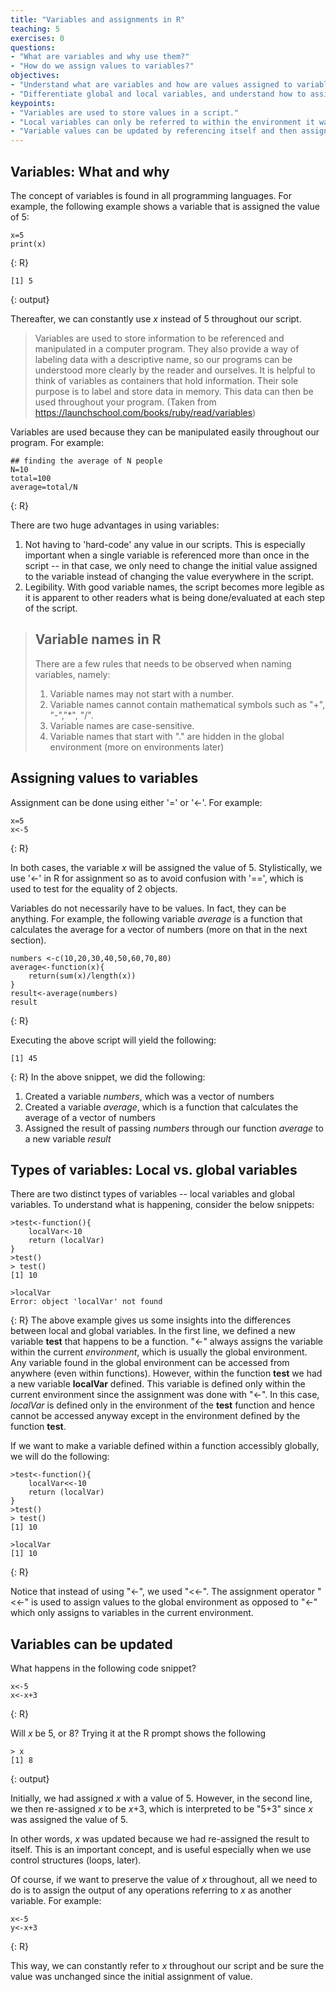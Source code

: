 ```yaml
---
title: "Variables and assignments in R"
teaching: 5
exercises: 0
questions:
- "What are variables and why use them?" 
- "How do we assign values to variables?" 
objectives:
- "Understand what are variables and how are values assigned to variables."
- "Differentiate global and local variables, and understand how to assign a variable within a function as a global variable." 
keypoints:
- "Variables are used to store values in a script." 
- "Local variables can only be referred to within the environment it was found in, while global environments can be referred to anywhere." 
- "Variable values can be updated by referencing itself and then assigning the new value to itself." 
---
```

## Variables: What and why
The concept of variables is found in all programming languages. For example, the following example shows a variable that is assigned the value of 5: 

~~~
x=5
print(x) 
~~~
{: R} 

~~~
[1] 5
~~~
{: output}

Thereafter, we can constantly use *x* instead of 5 throughout our script. 

> Variables are used to store information to be referenced and  manipulated in a computer program. They also provide a way of labeling data with a descriptive name, so our programs can be understood more clearly by the reader and ourselves. It is helpful to think of variables as containers that hold information. Their sole purpose is to label and store data in memory. This data can then be used throughout your program. (Taken from https://launchschool.com/books/ruby/read/variables)

Variables are used because they can be manipulated easily throughout our program. For example: 

~~~
## finding the average of N people
N=10
total=100
average=total/N 
~~~
{: R}

There are two huge advantages in using variables: 
1.  Not having to 'hard-code' any value in our scripts. This is especially important when a single variable is referenced more than once in the script -- in that case, we only need to change the initial value assigned to the variable instead of changing the value everywhere in the script.
2. Legibility. With good variable names, the script becomes more legible as it is apparent to other readers what is being done/evaluated at each step of the script. 

>## Variable names in R
>
> There are a few rules that needs to be observed when naming variables, namely:
>1. Variable names may not start with a number.
>2. Variable names cannot contain mathematical symbols such as "+", "-","*", "/".
>3. Variable names are case-sensitive.
>4. Variable names that start with "." are hidden in the global environment (more on environments later)

## Assigning values to variables
Assignment can be done using either '=' or '<-'. For example: 

~~~
x=5
x<-5
~~~
{: R}

In both cases, the variable *x* will be assigned the value of 5. Stylistically, we use '<-' in R for assignment so as to avoid confusion with '==', which is used to test for the equality of 2 objects. 

Variables do not necessarily have to be values. In fact, they can be anything. For example, the following variable *average* is a function that calculates the average for a vector of numbers (more on that in the next section). 

~~~
numbers <-c(10,20,30,40,50,60,70,80)
average<-function(x){
	return(sum(x)/length(x))
}
result<-average(numbers)
result
~~~
{: R}

Executing the above script will yield the following: 

~~~
[1] 45
~~~
{: R}
In the above snippet, we did the following: 
1. Created a variable *numbers*, which was a vector of numbers
2. Created a variable *average*, which is a function that calculates the average of a vector of numbers
3. Assigned the result of passing *numbers* through our function *average* to a new variable *result*

## Types of variables: Local vs. global variables 
There are two distinct types of variables -- local variables and global variables.  To understand what is happening, consider the below snippets: 

~~~
>test<-function(){
	localVar<-10
	return (localVar)
}
>test()
> test()
[1] 10

>localVar
Error: object 'localVar' not found
~~~
{: R}
The above example gives us some insights into the differences between local and global variables. In the first line, we defined a new variable **test** that happens to be a function. "<-" always assigns the variable within the current *environment*, which is usually the global environment. Any variable found in the global environment can be accessed from anywhere (even within functions). However, within the function **test** we had a new variable **localVar** defined. This variable is defined only within the current environment since the assignment was done with "<-". In this case, *localVar* is defined only in the environment of the **test** function and hence cannot be accessed anyway except in the environment defined by the function **test**. 

If we want to make a variable defined within a function accessibly globally, we will do the following: 

~~~
>test<-function(){
	localVar<<-10
	return (localVar)
}
>test()
> test()
[1] 10

>localVar
[1] 10
~~~
{: R}

Notice that instead of using "<-", we used "<<-". The assignment operator "<<-" is used to assign values to the global environment as opposed to "<-" which only assigns to variables in the current environment.

## Variables can be updated 
What happens in the following code snippet? 

~~~
x<-5
x<-x+3
~~~
{: R}

Will *x* be 5, or 8? Trying it at the R prompt shows the following

~~~
> x
[1] 8
~~~
{: output}

Initially, we had assigned *x* with a value of 5. However, in the second line, we then re-assigned *x* to be *x*+3, which is interpreted to be "5+3" since *x* was assigned the value of 5. 

In other words, *x* was updated because we had re-assigned the result to itself. This is an important concept, and is useful especially when we use control structures (loops, later). 

Of course, if we want to preserve the value of *x* throughout, all we need to do is to assign the output of any operations referring to *x* as another variable.  For example: 

~~~
x<-5
y<-x+3 
~~~
{: R}

This way, we can constantly refer to *x* throughout our script and be sure the value was unchanged since the initial assignment of value. 

